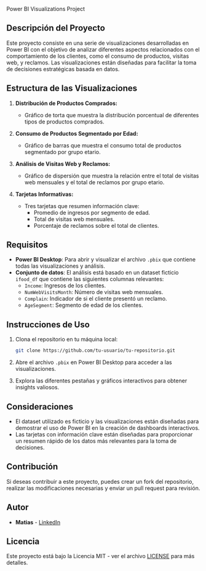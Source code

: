  Power BI Visualizations Project

## Descripción del Proyecto

Este proyecto consiste en una serie de visualizaciones desarrolladas en Power BI con el objetivo de analizar diferentes aspectos relacionados con el comportamiento de los clientes, como el consumo de productos, visitas web, y reclamos. Las visualizaciones están diseñadas para facilitar la toma de decisiones estratégicas basada en datos.

## Estructura de las Visualizaciones

1. **Distribución de Productos Comprados:**
   - Gráfico de torta que muestra la distribución porcentual de diferentes tipos de productos comprados.

2. **Consumo de Productos Segmentado por Edad:**
   - Gráfico de barras que muestra el consumo total de productos segmentado por grupo etario.

3. **Análisis de Visitas Web y Reclamos:**
   - Gráfico de dispersión que muestra la relación entre el total de visitas web mensuales y el total de reclamos por grupo etario.

4. **Tarjetas Informativas:**
   - Tres tarjetas que resumen información clave:
     - Promedio de ingresos por segmento de edad.
     - Total de visitas web mensuales.
     - Porcentaje de reclamos sobre el total de clientes.

## Requisitos

- **Power BI Desktop**: Para abrir y visualizar el archivo `.pbix` que contiene todas las visualizaciones y análisis.
- **Conjunto de datos**: El análisis está basado en un dataset ficticio `ifood_df` que contiene las siguientes columnas relevantes:
  - `Income`: Ingresos de los clientes.
  - `NumWebVisitsMonth`: Número de visitas web mensuales.
  - `Complain`: Indicador de si el cliente presentó un reclamo.
  - `AgeSegment`: Segmento de edad de los clientes.

## Instrucciones de Uso

1. Clona el repositorio en tu máquina local:
    ```bash
    git clone https://github.com/tu-usuario/tu-repositorio.git
    ```

2. Abre el archivo `.pbix` en Power BI Desktop para acceder a las visualizaciones.

3. Explora las diferentes pestañas y gráficos interactivos para obtener insights valiosos.

## Consideraciones

- El dataset utilizado es ficticio y las visualizaciones están diseñadas para demostrar el uso de Power BI en la creación de dashboards interactivos.
- Las tarjetas con información clave están diseñadas para proporcionar un resumen rápido de los datos más relevantes para la toma de decisiones.

## Contribución

Si deseas contribuir a este proyecto, puedes crear un fork del repositorio, realizar las modificaciones necesarias y enviar un pull request para revisión.

## Autor

- **Matias** - [LinkedIn](https://www.linkedin.com/in/matias-endrek-7a9680255/)

## Licencia

Este proyecto está bajo la Licencia MIT - ver el archivo [LICENSE](LICENSE) para más detalles.
